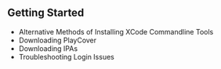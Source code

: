 ## Getting Started

- Alternative Methods of Installing XCode Commandline Tools
- Downloading PlayCover
- Downloading IPAs
- Troubleshooting Login Issues
